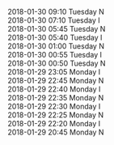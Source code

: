 2018-01-30 09:10 Tuesday  N  
2018-01-30 07:10 Tuesday  I  
2018-01-30 05:45 Tuesday  N  
2018-01-30 05:40 Tuesday  I  
2018-01-30 01:00 Tuesday  N  
2018-01-30 00:55 Tuesday  I  
2018-01-30 00:50 Tuesday  N  
2018-01-29 23:05 Monday  I  
2018-01-29 22:45 Monday  N  
2018-01-29 22:40 Monday  I  
2018-01-29 22:35 Monday  N  
2018-01-29 22:30 Monday  I  
2018-01-29 22:25 Monday  N  
2018-01-29 22:20 Monday  I  
2018-01-29 20:45 Monday  N  
